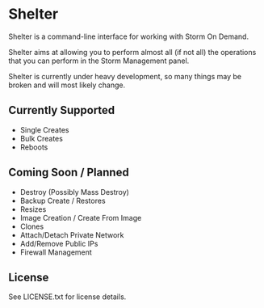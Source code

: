 Shelter
====================

Shelter is a command-line interface for working with Storm On Demand.

Shelter aims at allowing you to perform almost all (if not all) the operations that you can perform in the Storm Management panel.

Shelter is currently under heavy development, so many things may be broken and will most likely change.

Currently Supported
--------------------
- Single Creates
- Bulk Creates
- Reboots

Coming Soon / Planned
--------------------
- Destroy (Possibly Mass Destroy)
- Backup Create / Restores
- Resizes
- Image Creation / Create From Image
- Clones
- Attach/Detach Private Network
- Add/Remove Public IPs
- Firewall Management


License
--------------------
See LICENSE.txt for license details.